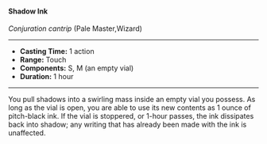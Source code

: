 #### Shadow Ink
*Conjuration cantrip* (Pale Master,Wizard)
___
- **Casting Time:** 1 action
- **Range:** Touch
- **Components:** S, M (an empty vial)
- **Duration:** 1 hour
---
You pull shadows into a swirling mass inside an empty vial you possess. As long as the vial is open, you are able to use its new contents as 1 ounce of pitch-black ink. If the vial is stoppered, or 1-hour passes, the ink dissipates back into shadow; any writing that has already been made with the ink is unaffected.
